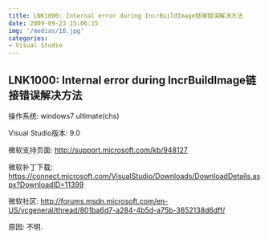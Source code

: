 ```yaml
---
title: LNK1000: Internal error during IncrBuildImage链接错误解决方法
date: 2009-09-23 15:06:15
img: '/medias/16.jpg'
categories:
- Visual Studio
---
```


## LNK1000: Internal error during IncrBuildImage链接错误解决方法

操作系统: windows7 ultimate(chs)

Visual Studio版本: 9.0

微软支持页面: http://support.microsoft.com/kb/948127

微软补丁下载: https://connect.microsoft.com/VisualStudio/Downloads/DownloadDetails.aspx?DownloadID=11399

微软社区: http://forums.msdn.microsoft.com/en-US/vcgeneral/thread/801ba6d7-a284-4b5d-a75b-3652138d6dff/

原因: 不明.

